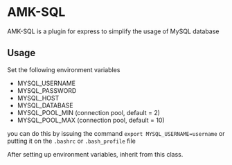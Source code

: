 # AMK-SQL

AMK-SQL is a plugin for express to simplify the usage of MySQL database

## Usage
Set the following environment variables
- MYSQL_USERNAME
- MYSQL_PASSWORD
- MYSQL_HOST
- MYSQL_DATABASE
- MYSQL_POOL_MIN (connection pool, default = 2)
- MYSQL_POOL_MAX (connection pool, default = 10)

you can do this by issuing the command ``` export MYSQL_USERNAME=username ``` or putting it on the ``` .bashrc ``` or ```.bash_profile``` file

After setting up environment variables, inherit from this class.
